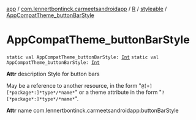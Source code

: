 [app](../../../index.md) / [com.lennertbontinck.carmeetsandroidapp](../../index.md) / [R](../index.md) / [styleable](index.md) / [AppCompatTheme_buttonBarStyle](./-app-compat-theme_button-bar-style.md)

# AppCompatTheme_buttonBarStyle

`static val AppCompatTheme_buttonBarStyle: `[`Int`](https://kotlinlang.org/api/latest/jvm/stdlib/kotlin/-int/index.html)
`static val AppCompatTheme_buttonBarStyle: `[`Int`](https://kotlinlang.org/api/latest/jvm/stdlib/kotlin/-int/index.html)

**Attr**
description Style for button bars

May be a reference to another resource, in the form "`@[+][*package*:]*type*/*name*`" or a theme attribute in the form "`?[*package*:]*type*/*name*`".

**Attr**
name com.lennertbontinck.carmeetsandroidapp:buttonBarStyle

